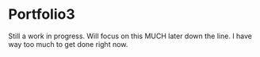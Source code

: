 # Portfolio3

Still a work in progress. Will focus on this MUCH later down the line. I have way too much to get done right now.
